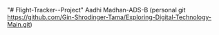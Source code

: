 "# Flight-Tracker--Project" 
Aadhi Madhan-ADS-B (personal git https://github.com/Gin-Shrodinger-Tama/Exploring-Digital-Technology-Main.git)
